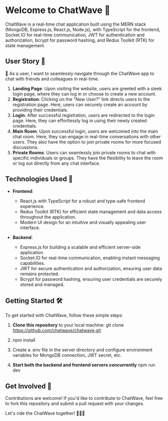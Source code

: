 # Welcome to ChatWave 🌊

ChatWave is a real-time chat application built using the MERN stack (MongoDB, Express.js, React.js, Node.js), with TypeScript for the frontend, Socket.IO for real-time communication, JWT for authentication and authorization, bcrypt for password hashing, and Redux Toolkit (RTK) for state management.

## User Story 📜

👤 As a user, I want to seamlessly navigate through the ChatWave app to chat with friends and colleagues in real-time.

1. **Landing Page**: Upon visiting the website, users are greeted with a sleek login page, where they can log in or choose to create a new account.
2. **Registration**: Clicking on the "New User?" link directs users to the registration page. Here, users can securely create an account by providing their credentials.
3. **Login**: After successful registration, users are redirected to the login page. Here, they can effortlessly log in using their newly created credentials.
4. **Main Room**: Upon successful login, users are welcomed into the main chat room. Here, they can engage in real-time conversations with other users. They also have the option to join private rooms for more focused discussions.
5. **Private Rooms**: Users can seamlessly join private rooms to chat with specific individuals or groups. They have the flexibility to leave the room or log out directly from any chat interface.

## Technologies Used 🚀

- **Frontend**:
  - React.js with TypeScript for a robust and type-safe frontend experience.
  - Redux Toolkit (RTK) for efficient state management and data access throughout the application.
  - Modern UI design for an intuitive and visually appealing user interface.

- **Backend**:
  - Express.js for building a scalable and efficient server-side application.
  - Socket.IO for real-time communication, enabling instant messaging capabilities.
  - JWT for secure authentication and authorization, ensuring user data remains protected.
  - Bcrypt for password hashing, ensuring user credentials are securely stored and managed.

## Getting Started 🛠️

To get started with ChatWave, follow these simple steps:

1. **Clone this repository** to your local machine:
   git clone https://github.com/chatwave/chatwave.git

2. npm install

3. Create a .env file in the server directory and configure environment variables for MongoDB connection, JWT secret, etc.

3. **Start both the backend and frontend servers concurrently**
npm run dev


## Get Involved 🤝

Contributions are welcome! If you'd like to contribute to ChatWave, feel free to fork this repository and submit a pull request with your changes.

Let's ride the ChatWave together! 🏄‍♂️🌊